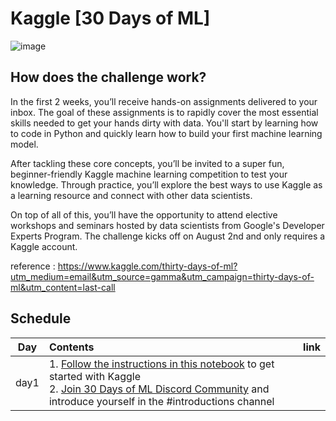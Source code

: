 # Kaggle [30 Days of ML]

![image](https://user-images.githubusercontent.com/77032455/127953298-32516696-95fd-4bc9-a634-e73236bb4819.png)

## How does the challenge work?

In the first 2 weeks, you’ll receive hands-on assignments delivered to your inbox. The goal of these assignments is to rapidly cover the most essential skills needed to get your hands dirty with data. You'll start by learning how to code in Python and quickly learn how to build your first machine learning model.

After tackling these core concepts, you’ll be invited to a super fun, beginner-friendly Kaggle machine learning competition to test your knowledge. Through practice, you’ll explore the best ways to use Kaggle as a learning resource and connect with other data scientists.

On top of all of this, you’ll have the opportunity to attend elective workshops and seminars hosted by data scientists from Google's Developer Experts Program. The challenge kicks off on August 2nd and only requires a Kaggle account.

reference : https://www.kaggle.com/thirty-days-of-ml?utm_medium=email&utm_source=gamma&utm_campaign=thirty-days-of-ml&utm_content=last-call



## **Schedule**

| Day  | Contents                                                     | link |
| :--: | :----------------------------------------------------------- | :--: |
| day1 | 1. [Follow the instructions in this notebook](https://notifications.google.com/g/p/AD-FnEx2vMmVGRuXob1uZMtzbKceYMHWD8XWlFulvRk_c5PPUuJ-JYuemLmhQyPOOPDU1yl1U4-KqXNdHQYd_P7V-tt77nI-XcUPu0pMvG13g5F-MPp6o0c96LRgr55mJPVvRzRBVyB6hh2-J1BNqWOH3ngpfUI0xUV0mTYhMIm-gw-1PBm3JJPdPRHyH90x70tb4lgS9t0Tuly4p1ljYEPmJi6wGFb91m9k3AXba2FN2rH4upgdvj4) to get started with Kaggle<br /> 2. [Join 30 Days of ML Discord Community](https://notifications.google.com/g/p/AD-FnEyipnv6vbO2gc8ocpWjmidiItDbmJXLf0z0nNqw6uRU-u3fEWnG-cKDIJFqlQM6Ne5hwY5DDS6PBtQ165W7-B0) and introduce yourself in the #introductions channel |      |

